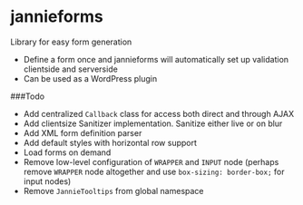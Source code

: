 jannieforms
===========

Library for easy form generation

 - Define a form once and jannieforms will automatically set up validation clientside and serverside
 - Can be used as a WordPress plugin

###Todo

 - Add centralized `Callback` class for access both direct and through AJAX
 - Add clientsize Sanitizer implementation. Sanitize either live or on blur
 - Add XML form definition parser
 - Add default styles with horizontal row support
 - Load forms on demand
 - Remove low-level configuration of `WRAPPER` and `INPUT` node (perhaps remove `WRAPPER` node altogether and use `box-sizing: border-box;` for input nodes)
 - Remove `JannieTooltips` from global namespace
